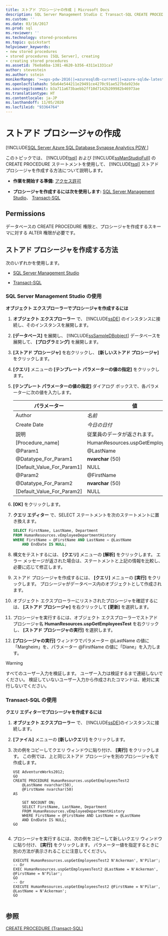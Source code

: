 ```yaml
---
title: ストアド プロシージャの作成 | Microsoft Docs
description: SQL Server Management Studio と Transact-SQL CREATE PROCEDURE ステートメントを使用し、Transact-SQL ストアド プロシージャを作成する方法について説明します。
ms.custom: ''
ms.date: 03/16/2017
ms.prod: sql
ms.reviewer: ''
ms.technology: stored-procedures
ms.topic: quickstart
helpviewer_keywords:
- new stored procedures
- stored procedures [SQL Server], creating
- creating stored procedures
ms.assetid: 76e8a6ba-1381-4620-b356-4311e1331ca7
author: stevestein
ms.author: sstein
monikerRange: '>=aps-pdw-2016||=azuresqldb-current||=azure-sqldw-latest||>=sql-server-2016||=sqlallproducts-allversions||>=sql-server-linux-2017||=azuresqldb-mi-current'
ms.openlocfilehash: 5da64e544211e29491ce4270c91ae527bda923de
ms.sourcegitcommit: b3a711a673baebb2ff10d7142b209982b46973ae
ms.translationtype: HT
ms.contentlocale: ja-JP
ms.lasthandoff: 11/05/2020
ms.locfileid: "93364764"
---
```

# <a name="create-a-stored-procedure"></a>ストアド プロシージャの作成
[!INCLUDE[SQL Server Azure SQL Database Synapse Analytics PDW ](../../includes/applies-to-version/sql-asdb-asdbmi-asa-pdw.md)]


このトピックでは、 [!INCLUDE[tsql](../../includes/tsql-md.md)] および [!INCLUDE[ssManStudioFull](../../includes/ssmanstudiofull-md.md)] の CREATE PROCEDURE ステートメントを使用して、 [!INCLUDE[tsql](../../includes/tsql-md.md)] ストアド プロシージャを作成する方法について説明します。  
  
-   **作業を開始する準備:** [アクセス許可](#Permissions)  
  
-   **プロシージャを作成するには次を使用します:** [SQL Server Management Studio](#SSMSProcedure)、 [Transact-SQL](#TsqlProcedure)  
  
##  <a name="permissions"></a><a name="Permissions"></a> Permissions  
 データベースの CREATE PROCEDURE 権限と、プロシージャを作成するスキーマに対する ALTER 権限が必要です。  
  
##  <a name="how-to-create-a-stored-procedure"></a><a name="Procedures"></a> ストアド プロシージャを作成する方法  
 次のいずれかを使用します。  
  
-   [SQL Server Management Studio](#SSMSProcedure)  
  
-   [Transact-SQL](#TsqlProcedure)  
  
###  <a name="using-sql-server-management-studio"></a><a name="SSMSProcedure"></a> SQL Server Management Studio の使用  
 **オブジェクト エクスプローラーでプロシージャを作成するには**  
  
1.  **オブジェクト エクスプローラー** で、 [!INCLUDE[ssDE](../../includes/ssde-md.md)] のインスタンスに接続し、そのインスタンスを展開します。  
  
2.  **[データベース]** を展開し、 [!INCLUDE[ssSampleDBobject](../../includes/sssampledbobject-md.md)] データベースを展開して、 **[プログラミング]** を展開します。  
  
3.  **[ストアド プロシージャ]** を右クリックし、 **[新しいストアド プロシージャ]** をクリックします。  
  
4.  **[クエリ]** メニューの **[テンプレート パラメーターの値の指定]** をクリックします。  
  
5.  **[テンプレート パラメーターの値の指定]** ダイアログ ボックスで、各パラメーターに次の値を入力します。  
  
    |パラメーター|値|  
    |---------------|-----------|  
    |Author|*名前*|  
    |Create Date|*今日の日付*|  
    |説明|従業員のデータが返されます。|  
    |[Procedure_name]|HumanResources.uspGetEmployeesTest|  
    |@Param1|@LastName|  
    |@Datatype_For_Param1|**nvarchar** (50)|  
    |[Default_Value_For_Param1]|NULL|  
    |@Param2|@FirstName|  
    |@Datatype_For_Param2|**nvarchar** (50)|  
    |[Default_Value_For_Param2]|NULL|  
  
6.  **[OK]** をクリックします。  
  
7.  **クエリ エディター** で、SELECT ステートメントを次のステートメントに置き換えます。  
  
    ```sql  
    SELECT FirstName, LastName, Department  
    FROM HumanResources.vEmployeeDepartmentHistory  
    WHERE FirstName = @FirstName AND LastName = @LastName  
        AND EndDate IS NULL;  
    ```  
  
8.  構文をテストするには、 **[クエリ]** メニューの **[解析]** をクリックします。 エラー メッセージが返された場合は、ステートメントと上記の情報を比較し、必要に応じて修正します。  
  
9. ストアド プロシージャを作成するには、 **[クエリ]** メニューの **[実行]** をクリックします。 プロシージャがデータベース内のオブジェクトとして作成されます。  
  
10. オブジェクト エクスプローラーにリストされたプロシージャを確認するには、 **[ストアド プロシージャ]** を右クリックして **[更新]** を選択します。  
  
11. プロシージャを実行するには、オブジェクト エクスプローラーでストアド プロシージャ名 **HumanResources.uspGetEmployeesTest** を右クリックし、 **[ストアド プロシージャの実行]** を選択します。  
  
12. **[プロシージャの実行]** ウィンドウでパラメーター @LastName の値に「Margheim」を、パラメーター @FirstName の値に「Diane」を入力します。  
  
> [!WARNING]  
>  すべてのユーザー入力を検証します。 ユーザー入力は検証するまで連結しないでください。 検証していないユーザー入力から作成されたコマンドは、絶対に実行しないでください。  
  
###  <a name="using-transact-sql"></a><a name="TsqlProcedure"></a> Transact-SQL の使用  
 **クエリ エディターでプロシージャを作成するには**  
  
1.  **オブジェクト エクスプローラー** で、 [!INCLUDE[ssDE](../../includes/ssde-md.md)]のインスタンスに接続します。  
  
2.  **[ファイル]** メニューの **[新しいクエリ]** をクリックします。  
  
3.  次の例をコピーしてクエリ ウィンドウに貼り付け、 **[実行]** をクリックします。 この例では、上と同じストアド プロシージャを別のプロシージャ名で作成します。  
  
    ```  
    USE AdventureWorks2012;  
    GO  
    CREATE PROCEDURE HumanResources.uspGetEmployeesTest2   
        @LastName nvarchar(50),   
        @FirstName nvarchar(50)   
    AS   
  
        SET NOCOUNT ON;  
        SELECT FirstName, LastName, Department  
        FROM HumanResources.vEmployeeDepartmentHistory  
        WHERE FirstName = @FirstName AND LastName = @LastName  
        AND EndDate IS NULL;  
    GO  
  
    ```  
  
4.  プロシージャを実行するには、次の例をコピーして新しいクエリ ウィンドウに貼り付け、 **[実行]** をクリックします。 パラメーター値を指定するときに別の方法が表示されることに注意してください。  
  
    ```  
    EXECUTE HumanResources.uspGetEmployeesTest2 N'Ackerman', N'Pilar';  
    -- Or  
    EXEC HumanResources.uspGetEmployeesTest2 @LastName = N'Ackerman', @FirstName = N'Pilar';  
    GO  
    -- Or  
    EXECUTE HumanResources.uspGetEmployeesTest2 @FirstName = N'Pilar', @LastName = N'Ackerman';  
    GO  
  
    ```  
  
## <a name="see-also"></a>参照  
 [CREATE PROCEDURE &#40;Transact-SQL&#41;](../../t-sql/statements/create-procedure-transact-sql.md)  
  
  
